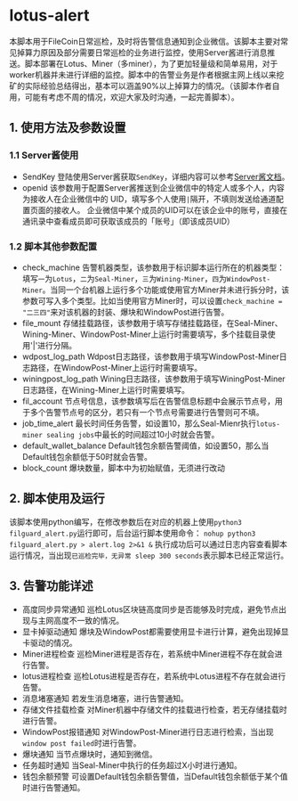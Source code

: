 # lotus-alert
本脚本用于FileCoin日常巡检，及时将告警信息通知到企业微信。该脚本主要对常见掉算力原因及部分需要日常巡检的业务进行监控，使用Server酱进行消息推送。脚本部署在Lotus、Miner（多miner），为了更加轻量级和简单易用，对于worker机器并未进行详细的监控。脚本中的告警业务是作者根据主网上线以来挖矿的实际经验总结得出，基本可以涵盖90%以上掉算力的情况。（该脚本作者自用，可能有考虑不周的情况，欢迎大家及时沟通，一起完善脚本）。
## 1. 使用方法及参数设置
### 1.1 Server酱使用
- SendKey
登陆使用Server酱获取`SendKey`，详细内容可以参考[Server酱文档](https://sct.ftqq.com/forward)。
- openid
该参数用于配置Server酱推送到企业微信中的特定人或多个人，内容为接收人在企业微信中的 UID，填写多个人使用`|`隔开，不填则发送给通道配置页面的接收人。
企业微信中某个成员的UID可以在该企业中的账号，直接在通讯录中查看成员即可获取该成员的「账号」（即该成员UID）
### 1.2 脚本其他参数配置
- check_machine
告警机器类型，该参数用于标识脚本运行所在的机器类型：填写`一`为`Lotus`，`二`为`Seal-Miner`，`三`为`Wining-Miner`，`四`为`WindowPost-Miner`。当同一个台机器上运行多个功能或使用官方Miner并未进行拆分时，该参数可写入多个类型。比如当使用官方Miner时，可以设置`check_machine = "二三四"`来对该机器的封装、爆块和WindowPost进行告警。
- file_mount
存储挂载路径，该参数用于填写存储挂载路径，在Seal-Miner、Wining-Miner、WindowPost-Miner上运行时需要填写，多个挂载目录使用'|'进行分隔。
- wdpost_log_path
Wdpost日志路径，该参数用于填写WindowPost-Miner日志路径，在WindowPost-Miner上运行时需要填写。
- winingpost_log_path
Wining日志路径，该参数用于填写WiningPost-Miner日志路径，在Wining-Miner上运行时需要填写。
- fil_account
节点号信息，该参数填写后在告警信息标题中会展示节点号，用于多个告警节点号的区分，若只有一个节点号需要进行告警则可不填。
- job_time_alert
最长时间任务告警，如设置10，那么Seal-Mienr执行`lotus-miner sealing jobs`中最长的时间超过10小时就会告警。
- default_wallet_balance
Default钱包余额告警阈值，如设置50，那么当Default钱包余额低于50时就会告警。
- block_count
爆块数量，脚本中为初始赋值，无须进行改动
## 2. 脚本使用及运行
该脚本使用python编写，在修改参数后在对应的机器上使用`python3 filguard_alert.py`运行即可，后台运行脚本使用命令：
`nohup python3 filguard_alert.py > alert.log 2>&1 &`
执行成功后可以通过日志内容查看脚本运行情况，当出现`已巡检完毕，无异常 sleep 300 seconds`表示脚本已经正常运行。
## 3. 告警功能详述
- 高度同步异常通知
巡检Lotus区块链高度同步是否能够及时完成，避免节点出现与主网高度不一致的情况。
- 显卡掉驱动通知
爆块及WindowPost都需要使用显卡进行计算，避免出现掉显卡驱动的情况。
- Miner进程检查
巡检Miner进程是否存在，若系统中Miner进程不存在就会进行告警。
- lotus进程检查
巡检Lotus进程是否存在，若系统中Lotus进程不存在就会进行告警。
- 消息堵塞通知
若发生消息堵塞，进行告警通知。
- 存储文件挂载检查
对Miner机器中存储文件的挂载进行检查，若无存储挂载时进行告警。
- WindowPost报错通知
对WindowPost-Miner进行日志进行检索，当出现`window post failed`时进行告警。
- 爆块通知
当节点爆块时，通知到微信。
- 任务超时通知
当Seal-Miner中执行的任务超过X小时进行通知。
- 钱包余额预警
可设置Default钱包余额告警值，当Default钱包余额低于某个值时进行告警通知。